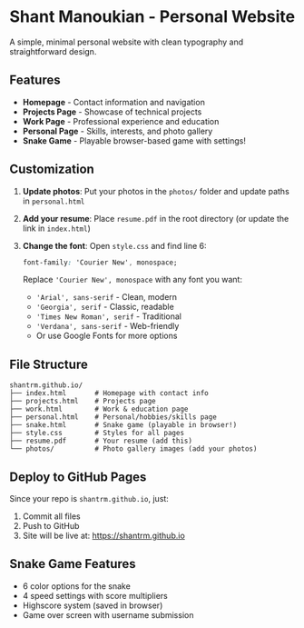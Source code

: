 # Shant Manoukian - Personal Website

A simple, minimal personal website with clean typography and straightforward design.

## Features

- **Homepage** - Contact information and navigation
- **Projects Page** - Showcase of technical projects
- **Work Page** - Professional experience and education
- **Personal Page** - Skills, interests, and photo gallery
- **Snake Game** - Playable browser-based game with settings!

## Customization

1. **Update photos**: Put your photos in the `photos/` folder and update paths in `personal.html`

2. **Add your resume**: Place `resume.pdf` in the root directory (or update the link in `index.html`)

3. **Change the font**: Open `style.css` and find line 6:
   ```css
   font-family: 'Courier New', monospace;
   ```
   Replace `'Courier New', monospace` with any font you want:
   - `'Arial', sans-serif` - Clean, modern
   - `'Georgia', serif` - Classic, readable
   - `'Times New Roman', serif` - Traditional
   - `'Verdana', sans-serif` - Web-friendly
   - Or use Google Fonts for more options

## File Structure

```
shantrm.github.io/
├── index.html       # Homepage with contact info
├── projects.html    # Projects page
├── work.html        # Work & education page
├── personal.html    # Personal/hobbies/skills page
├── snake.html       # Snake game (playable in browser!)
├── style.css        # Styles for all pages
├── resume.pdf       # Your resume (add this)
└── photos/          # Photo gallery images (add your photos)
```

## Deploy to GitHub Pages

Since your repo is `shantrm.github.io`, just:
1. Commit all files
2. Push to GitHub
3. Site will be live at: https://shantrm.github.io

## Snake Game Features

- 6 color options for the snake
- 4 speed settings with score multipliers
- Highscore system (saved in browser)
- Game over screen with username submission
